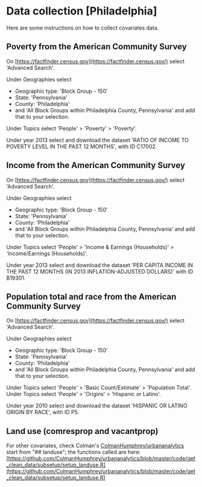 # Data collection [Philadelphia]

Here are some instructions on how to collect covariates data.

## Poverty from the American Community Survey

On [https://factfinder.census.gov](https://factfinder.census.gov/) select 'Advanced Search'.

Under Geographies select
- Geographic type: 'Block Group - 150'
- State: 'Pennsylvania'
- County: 'Philadelphia'
- and 'All Block Groups within Philadelphia County, Pennsylvania'
and add that to your selection.

Under Topics select 'People' > 'Poverty' > 'Poverty'.

Under year 2013 select and download the dataset 'RATIO OF INCOME TO POVERTY LEVEL IN THE PAST 12 MONTHS', with ID C17002.

## Income from the American Community Survey

On [https://factfinder.census.gov](https://factfinder.census.gov/) select 'Advanced Search'.

Under Geographies select
- Geographic type: 'Block Group - 150'
- State: 'Pennsylvania'
- County: 'Philadelphia'
- and 'All Block Groups within Philadelphia County, Pennsylvania'
and add that to your selection.

Under Topics select 'People' > 'Income & Earnings (Households)' > 'Income/Earnings (Households)'.

Under year 2013 select and download the dataset 'PER CAPITA INCOME IN THE PAST 12 MONTHS (IN 2013 INFLATION-ADJUSTED DOLLARS)' with ID B19301.

## Population total and race from the American Community Survey

On [https://factfinder.census.gov](https://factfinder.census.gov/) select 'Advanced Search'.

Under Geographies select
- Geographic type: 'Block Group - 150'
- State: 'Pennsylvania'
- County: 'Philadelphia'
- and 'All Block Groups within Philadelphia County, Pennsylvania'
and add that to your selection.

Under Topics select 'People' > 'Basic Count/Estimate' > 'Population Total'.
Under Topics select 'People' > 'Origins' > 'Hispanic or Latino'.

Under year 2010 select and download the dataset 'HISPANIC OR LATINO ORIGIN BY RACE', with ID P5.

## Land use (comresprop and vacantprop)

For other covariates, check Colman's [ColmanHumphrey/urbananalytics](https://github.com/ColmanHumphrey/urbananalytics/blob/master/code/get_clean_data/setup_main.R)
start from "## landuse"; the functions called are here: [https://github.com/ColmanHumphrey/urbananalytics/blob/master/code/get_clean_data/subsetup/setup_landuse.R](https://github.com/ColmanHumphrey/urbananalytics/blob/master/code/get_clean_data/subsetup/setup_landuse.R)